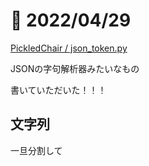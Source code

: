 # 📝 2022/04/29

[PickledChair / json_token.py](https://gist.github.com/PickledChair/77b5a06d18f7274a0761f3ea26851911)

JSONの字句解析器みたいなもの

書いていただいた！！！



## 文字列


一旦分割して

